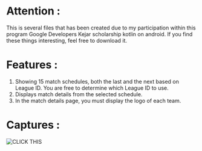 # Attention :
This is several files that has been created due to my participation within this program Google Developers Kejar scholarship kotlin on android. If you find these things interesting, feel free to download it.

# Features :

1. Showing 15 match schedules, both the last and the next based on League ID. You are free to determine which League ID to use.
2. Displays match details from the selected schedule.
3. In the match details page, you must display the logo of each team.

# Captures :

![CLICK THIS](https://github.com/Shaniamh/Submission-2-GDK-Dicoding/issues/1#issue-378194235)
